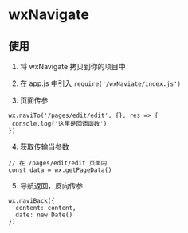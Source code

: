 # wxNavigate

## 使用
1. 将 wxNavigate 拷贝到你的项目中
2. 在 app.js 中引入 
 `require('/wxNaviate/index.js')`

 3. 页面传参
 ```
 wx.naviTo('/pages/edit/edit', {}, res => {
  console.log('这里是回调函数')
})
 ```

 4. 获取传输当参数

```
// 在 /pages/edit/edit 页面内
const data = wx.getPageData()
```

5. 导航返回，反向传参
```
wx.naviBack({
  content: content,
  date: new Date()
})
```
